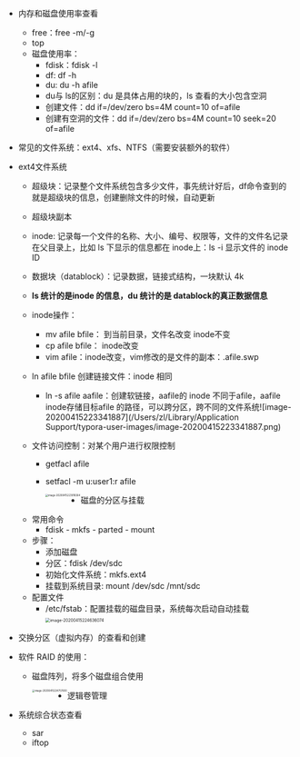- 内存和磁盘使用率查看

  - free：free -m/-g
  - top
  - 磁盘使用率：
    - fdisk：fdisk -l
    - df: df -h
    - du: du -h afile
    - du与 ls的区别：du 是具体占用的块的，ls 查看的大小包含空洞
    - 创建文件：dd if=/dev/zero bs=4M count=10 of=afile
    - 创建有空洞的文件：dd if=/dev/zero bs=4M count=10 seek=20 of=afile

- 常见的文件系统：ext4、xfs、NTFS（需要安装额外的软件）

- ext4文件系统

  - 超级块：记录整个文件系统包含多少文件，事先统计好后，df命令查到的就是超级块的信息，创建删除文件的时候，自动更新

  - 超级块副本

  - inode: 记录每一个文件的名称、大小、编号、权限等，文件的文件名记录在父目录上，比如 ls 下显示的信息都在 inode上：ls -i 显示文件的 inode ID

  - 数据块（datablock）：记录数据，链接式结构，一块默认 4k

  - **ls 统计的是inode 的信息，du 统计的是 datablock的真正数据信息**

  - inode操作：

    - mv afile bfile： 到当前目录，文件名改变 inode不变
    - cp afile bfile： inode改变
    - vim afile：inode改变，vim修改的是文件的副本：.afile.swp

  - ln afile bfile 创建链接文件：inode 相同

    - ln -s afile aafile：创建软链接，aafile的 inode 不同于afile，aafile inode存储目标afile 的路径，可以跨分区，跨不同的文件系统![image-20200415223341887](/Users/zl/Library/Application Support/typora-user-images/image-20200415223341887.png)

  - 文件访问控制：对某个用户进行权限控制

    - getfacl afile

    - setfacl -m u:user1:r afile

      <img src="/Users/zl/Library/Application Support/typora-user-images/image-20200415223918364.png" alt="image-20200415223918364" style="zoom:30%;" align=left />

- 磁盘的分区与挂载

  - 常用命令
    - fdisk - mkfs - parted - mount
  - 步骤：
    - 添加磁盘
    - 分区：fdisk /dev/sdc
    - 初始化文件系统：mkfs.ext4
    - 挂载到系统目录: mount  /dev/sdc /mnt/sdc
  - 配置文件
    - /etc/fstab：配置挂载的磁盘目录，系统每次启动自动挂载<img src="/Users/zl/Library/Application Support/typora-user-images/image-20200415224636074.png" alt="image-20200415224636074" style="zoom:50%;" />

- 交换分区（虚拟内存）的查看和创建

- 软件 RAID 的使用：

  - 磁盘阵列，将多个磁盘组合使用

    <img src="/Users/zl/Library/Application Support/typora-user-images/image-20200415224757600.png" alt="image-20200415224757600" style="zoom:30%;" align=left />

- 逻辑卷管理

- 系统综合状态查看

  - sar
  - iftop